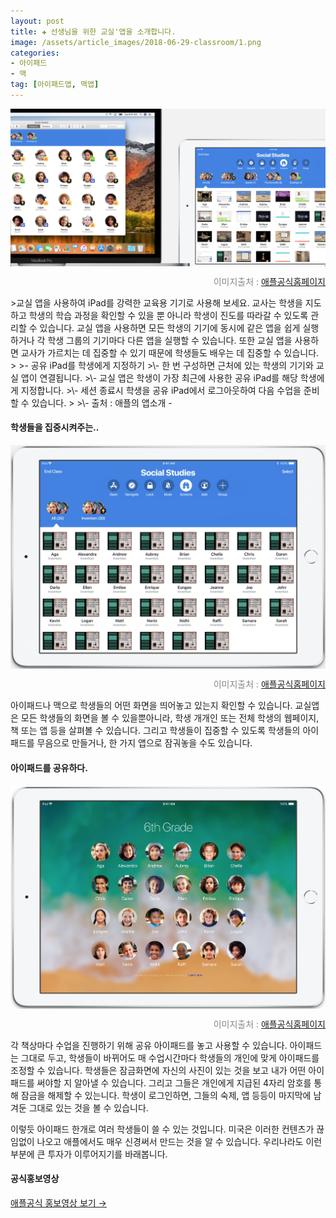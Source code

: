 ```yaml
---  
layout: post  
title: ✚ 선생님을 위한 교실'앱을 소개합니다.
image: /assets/article_images/2018-06-29-classroom/1.png
categories:
- 아이패드
- 맥
tag: [아이패드앱, 맥앱]
---  
```

<div class="markdown-image">
<img src="/assets/article_images/2018-06-29-classroom/1.png" alt="" align="middle"/><p style="text-align:right;  color:#878787"> 이미지출처 : <a href="https://www.apple.com/education/teaching-tools/"> 애플공식홈페이지 </a></p> </div>
>교실 앱을 사용하여 iPad를 강력한 교육용 기기로 사용해 보세요. 교사는 학생을 지도하고 학생의 학습 과정을 확인할 수 있을 뿐 아니라 학생이 진도를 따라갈 수 있도록 관리할 수 있습니다. 교실 앱을 사용하면 모든 학생의 기기에 동시에 같은 앱을 쉽게 실행하거나 각 학생 그룹의 기기마다 다른 앱을 실행할 수 있습니다. 또한 교실 앱을 사용하면 교사가 가르치는 데 집중할 수 있기 때문에 학생들도 배우는 데 집중할 수 있습니다.
>
>- 공유 iPad를 학생에게 지정하기
>\- 한 번 구성하면 근처에 있는 학생의 기기와 교실 앱이 연결됩니다.
>\- 교실 앱은 학생이 가장 최근에 사용한 공유 iPad를 해당 학생에게 지정합니다.
>\- 세션 종료시 학생을 공유 iPad에서 로그아웃하여 다음 수업을 준비할 수 있습니다.
>
>\- 출처 : 애플의 앱소개 -

#### 학생들을 집중시켜주는..
<div class="markdown-image">
<img src="/assets/article_images/2018-06-29-classroom/2.png" alt="" align="middle"/><p style="text-align:right;  color:#878787"> 이미지출처 : <a href="https://www.apple.com/education/teaching-tools/"> 애플공식홈페이지 </a></p> </div>
아이패드나 맥으로 학생들의 어떤 화면을 띄어놓고 있는지 확인할 수 있습니다. 교실앱은 모든 학생들의 화면을 볼 수 있을뿐아니라, 학생 개개인 또는 전체 학생의 웹페이지, 책 또는 앱 등을 살펴볼 수 있습니다. 그리고 학생들이 집중할 수 있도록 학생들의 아이패드를 무음으로 만들거나, 한 가지 앱으로 잠궈놓을 수도 있습니다.

#### 아이패드를 공유하다.
<div class="markdown-image">
<img src="/assets/article_images/2018-06-29-classroom/3.png" alt="" align="middle"/><p style="text-align:right;  color:#878787"> 이미지출처 : <a href="https://www.apple.com/education/teaching-tools/"> 애플공식홈페이지 </a></p> </div>
각 책상마다 수업을 진행하기 위해 공유 아이패드를 놓고 사용할 수 있습니다. 아이패드는 그대로 두고, 학생들이 바뀌어도 매 수업시간마다 학생들의 개인에 맞게 아이패드를 조정할 수 있습니다.
학생들은 잠금화면에 자신의 사진이 있는 것을 보고 내가 어떤 아이패드를 써야할 지 알아낼 수 있습니다. 그리고 그들은 개인에게 지급된 4자리 암호를 통해 잠금을 해제할 수 있는니다. 학생이 로그인하면, 그들의 숙제, 앱 등등이 마지막에 남겨둔 그대로 있는 것을 볼 수 있습니다.

이렇듯  아이패드 한개로 여러 학생들이 쓸 수 있는 것입니다. 미국은 이러한 컨텐츠가 끊임없이 나오고 애플에서도 매우 신경써서 만드는 것을 알 수 있습니다. 우리나라도 이런 부분에 큰 투자가 이루어지기를 바래봅니다.

#### 공식홍보영상
[애플공식 홍보영상 보기 →](https://www.apple.com/105/media/us/education/2018/58294786_e60e_42db_be00_20b3c18747da/films/classroom-app/education-classroom-app-cc-us-20180124_1280x720h.mp4)

